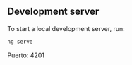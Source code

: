 ## Development server

To start a local development server, run:

```bash
ng serve
```

Puerto: 4201

